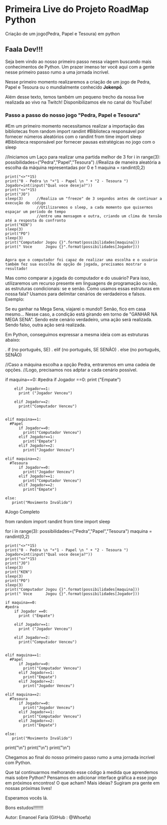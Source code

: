 # Primeira Live do Projeto RoadMap Python

Criação de um jogo(Pedra, Papel e Tesoura) em python

<h2>Faala Dev!!!</h2>



Seja bem vindo ao nosso primeiro passo nessa viagem buscando mais conhecimentos de Python. Um prazer imenso ter você aqui com a gente nesse primeiro passo rumo a uma jornada incrível.

Nesse primeiro momento realizaremos a criação de um jogo de Pedra, Papel e Tesoura ou o mundialmente conhecido <b>Jokenpô</b>.

Além desse texto, temos também um pequeno trecho da nossa live realizada ao vivo na Twitch! Disponibilizamos ele no canal do YouTube!


<h3>Passo a passo do nosso jogo "Pedra, Papel e Tesoura"</h3>


#Em um primeiro momento necessitamos realizar a importação das bibliotecas
from random import randint #Biblioteca responsável por fornecer números aleatórios com o randint
from time import sleep     #Biblioteca responsável por fornecer pausas estratégicas no jogo com o sleep


 //Iniciamos um Laço para realizar uma partida melhor de 3 
for i in range(3):
    possibilidades=("Pedra","Papel","Tesoura")
    //Realiza de maneira aleatória a escolha da máquina representadas por 0 e 1
    maquina = randint(0,2)

    print("<>"*15)
    print("0 - Pedra \n "+"1 - Papel \n " + "2 - Tesoura ")
    Jogador=int(input("Qual voce deseja?"))
    print("<>"*15)
    print("JO")
    sleep(3)      //Realiza um "freeze" de 3 segundos antes de continuar a execução do código
                  //Utilizaremos o sleep, a cada momento que quisermos espaçar um período de tempo 
                  //entre uma mensagem e outra, criando um clima de tensão até a resposta do confronto
    print("KEN")
    sleep(3)      
    print("PO")
    sleep(3)
    print("Computador Jogou {}".format(possibilidades[maquina]))
    print(" Voce      Jogou {}".format(possibilidades[Jogador]))
    
    
    Agora que o computador foi capaz de realizar uma escolha e o usuário também fez sua escolha de opção de jogada, precisamos mostrar o resultado!

Mas como comparar a jogada do computador e do usuário? Para isso, utilizaremos um recurso presente em linguagens de programação ou não, as estruturas condicionais: se e senão. Como usamos essas estruturas em nossa fala? Usamos para delimitar cenários de verdadeiros e falsos. Exemplo:

Se eu ganhar na Mega Sena, viajarei o mundo!! Senão, fico em casa mesmo...
Nesse caso, a condição está girando em torno de "GANHAR NA MEGA SENA". Sendo este cenário verdadeiro, uma ação será realizada. Sendo falso, outra ação será realizada.

Em Python, conseguimos expressar a mesma ideia com as estruturas abaixo:

. if (no português, SE)
. elif (no português, SE SENÃO)
. else (no português, SENÃO)

//Caso a máquina escolha a opção Pedra, entraremos em uma cadeia de opções.
//Logo, precisamos nos adptar a cada cenário possível.

 if maquina==0:
    #pedra
        if Jogador ==0:
          print ("Empate")

        elif Jogador==1:
          print ("Jogador Venceu") 

        elif Jogador==2:
          print("Computador Venceu")


    elif maquina==1:
      #Papel
          if Jogador==0:
            print("Computador Venceu") 
          elif Jogador==1:
            print("Empate")
          elif Jogador==2:
            print("Jogador Venceu")

    elif maquina==2:
      #Tesoura
          if Jogador==0:
            print("Jogador Venceu")
          elif Jogador==1:
            print("Computador Venceu")
          elif Jogador==2:
            print("Empate")

    else:
       print("Movimento Inválido") 


#Jogo Completo 


from random import randint
from time import sleep 

for i in range(3):
    possibilidades=("Pedra","Papel","Tesoura")
    maquina = randint(0,2)

    print("<>"*15)
    print("0 - Pedra \n "+"1 - Papel \n " + "2 - Tesoura ")
    Jogador=int(input("Qual voce deseja?"))
    print("<>"*15)
    print("JO")
    sleep(3)
    print("KEN")
    sleep(3)
    print("PO")
    sleep(3)
    print("Computador Jogou {}".format(possibilidades[maquina]))
    print(" Voce      Jogou {}".format(possibilidades[Jogador]))

    if maquina==0:
    #pedra
        if Jogador ==0:
          print ("Empate")

        elif Jogador==1:
          print ("Jogador Venceu") 

        elif Jogador==2:
          print("Computador Venceu")


    elif maquina==1:
      #Papel
          if Jogador==0:
            print("Computador Venceu") 
          elif Jogador==1:
            print("Empate")
          elif Jogador==2:
            print("Jogador Venceu")

    elif maquina==2:
      #Tesoura
          if Jogador==0:
            print("Jogador Venceu")
          elif Jogador==1:
            print("Computador Venceu")
          elif Jogador==2:
            print("Empate")

    else:
       print("Movimento Inválido") 


print("\n")
print("\n")
print("\n")


Chegamos ao final do nosso primeiro passo rumo a uma jornada incrível com Python.

Que tal continuarmos melhorando esse código à medida que aprendemos mais sobre Python? Pensamos em adicionar interface gráfica a esse jogo em próximos encontros! O que acham? Mais ideias? Sugiram pra gente em nossas próximas lives!

Esperamos vocês lá.

Bons estudos!!!!!!!!

Autor: Emanoel Faria (GitHub : @Whoefa)
